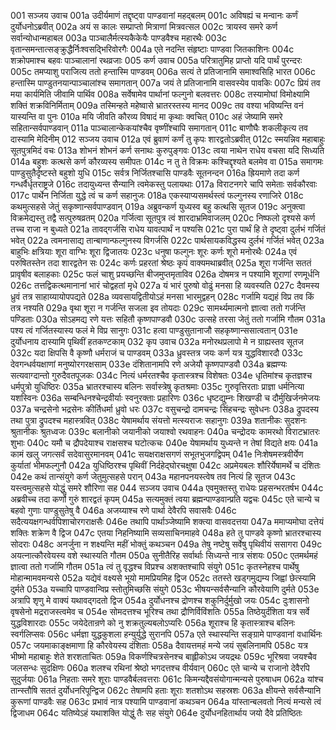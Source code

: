001	सञ्जय उवाच
001a	उदीर्यमाणं तद्दृष्ट्वा पाण्डवानां महद्बलम्
001c	अविषह्यं च मन्वानः कर्णं दुर्योधनोऽब्रवीत्
002a	अयं स कालः सम्प्राप्तो मित्राणां मित्रवत्सल
002c	त्रायस्व समरे कर्ण सर्वान्योधान्महाबल
003a	पाञ्चालैर्मत्स्यकैकेयैः पाण्डवैश्च महारथैः
003c	वृतान्समन्तात्सङ्क्रुद्धैर्निःश्वसद्भिरिवोरगैः
004a	एते नदन्ति संहृष्टाः पाण्डवा जितकाशिनः
004c	शक्रोपमाश्च बहवः पाञ्चालानां रथव्रजाः
005	कर्ण उवाच
005a	परित्रातुमिह प्राप्तो यदि पार्थं पुरन्दरः
005c	तमप्याशु पराजित्य ततो हन्तास्मि पाण्डवम्
006a	सत्यं ते प्रतिजानामि समाश्वसिहि भारत
006c	हन्तास्मि पाण्डुतनयान्पाञ्चालांश्च समागतान्
007a	जयं ते प्रतिजानामि वासवस्येव पावकिः
007c	प्रियं तव मया कार्यमिति जीवामि पार्थिव
008a	सर्वेषामेव पार्थानां फल्गुनो बलवत्तरः
008c	तस्यामोघां विमोक्ष्यामि शक्तिं शक्रविनिर्मिताम्
009a	तस्मिन्हते महेष्वासे भ्रातरस्तस्य मानद
009c	तव वश्या भविष्यन्ति वनं यास्यन्ति वा पुनः
010a	मयि जीवति कौरव्य विषादं मा कृथाः क्वचित्
010c	अहं जेष्यामि समरे सहितान्सर्वपाण्डवान्
011a	पाञ्चालान्केकयांश्चैव वृष्णींश्चापि समागतान्
011c	बाणौघैः शकलीकृत्य तव दास्यामि मेदिनीम्
012	सञ्जय उवाच
012a	एवं ब्रुवाणं कर्णं तु कृपः शारद्वतोऽब्रवीत्
012c	स्मयन्निव महाबाहुः सूतपुत्रमिदं वचः
013a	शोभनं शोभनं कर्ण सनाथः कुरुपुङ्गवः
013c	त्वया नाथेन राधेय वचसा यदि सिध्यति
014a	बहुशः कत्थसे कर्ण कौरव्यस्य समीपतः
014c	न तु ते विक्रमः कश्चिद्दृश्यते बलमेव वा
015a	समागमः पाण्डुसुतैर्दृष्टस्ते बहुशो युधि
015c	सर्वत्र निर्जितश्चासि पाण्डवैः सूतनन्दन
016a	ह्रियमाणे तदा कर्ण गन्धर्वैर्धृतराष्ट्रजे
016c	तदायुध्यन्त सैन्यानि त्वमेकस्तु पलायथाः
017a	विराटनगरे चापि समेताः सर्वकौरवाः
017c	पार्थेन निर्जिता युद्धे त्वं च कर्ण सहानुजः
018a	एकस्याप्यसमर्थस्त्वं फल्गुनस्य रणाजिरे
018c	कथमुत्सहसे जेतुं सकृष्णान्सर्वपाण्डवान्
019a	अब्रुवन्कर्ण युध्यस्व बहु कत्थसि सूतज
019c	अनुक्त्वा विक्रमेद्यस्तु तद्वै सत्पुरुषव्रतम्
020a	गर्जित्वा सूतपुत्र त्वं शारदाभ्रमिवाजलम्
020c	निष्फलो दृश्यसे कर्ण तच्च राजा न बुध्यते
021a	तावद्गर्जसि राधेय यावत्पार्थं न पश्यसि
021c	पुरा पार्थं हि ते दृष्ट्वा दुर्लभं गर्जितं भवेत्
022a	त्वमनासाद्य तान्बाणान्फल्गुनस्य विगर्जसि
022c	पार्थसायकविद्धस्य दुर्लभं गर्जितं भवेत्
023a	बाहुभिः क्षत्रियाः शूरा वाग्भिः शूरा द्विजातयः
023c	धनुषा फल्गुनः शूरः कर्णः शूरो मनोरथैः
024a	एवं परुषितस्तेन तदा शारद्वतेन सः
024c	कर्णः प्रहरतां श्रेष्ठः कृपं वाक्यमथाब्रवीत्
025a	शूरा गर्जन्ति सततं प्रावृषीव बलाहकाः
025c	फलं चाशु प्रयच्छन्ति बीजमुप्तमृताविव
026a	दोषमत्र न पश्यामि शूराणां रणमूर्धनि
026c	तत्तद्विकत्थमानानां भारं चोद्वहतां मृधे
027a	यं भारं पुरुषो वोढुं मनसा हि व्यवस्यति
027c	दैवमस्य ध्रुवं तत्र साहाय्यायोपपद्यते
028a	व्यवसायद्वितीयोऽहं मनसा भारमुद्वहन्
028c	गर्जामि यद्यहं विप्र तव किं तत्र नश्यति
029a	वृथा शूरा न गर्जन्ति सजला इव तोयदाः
029c	सामर्थ्यमात्मनो ज्ञात्वा ततो गर्जन्ति पण्डिताः
030a	सोऽहमद्य रणे यत्तः सहितौ कृष्णपाण्डवौ
030c	उत्सहे तरसा जेतुं ततो गर्जामि गौतम
031a	पश्य त्वं गर्जितस्यास्य फलं मे विप्र सानुगः
031c	हत्वा पाण्डुसुतानाजौ सहकृष्णान्ससात्वतान्
031e	दुर्योधनाय दास्यामि पृथिवीं हतकण्टकाम्
032	कृप उवाच
032a	मनोरथप्रलापो मे न ग्राह्यस्तव सूतज
032c	यदा क्षिपसि वै कृष्णौ धर्मराजं च पाण्डवम्
033a	ध्रुवस्तत्र जयः कर्ण यत्र युद्धविशारदौ
033c	देवगन्धर्वयक्षाणां मनुष्योरगरक्षसाम्
033e	दंशितानामपि रणे अजेयौ कृष्णपाण्डवौ
034a	ब्रह्मण्यः सत्यवाग्दान्तो गुरुदैवतपूजकः
034c	नित्यं धर्मरतश्चैव कृतास्त्रश्च विशेषतः
034e	धृतिमांश्च कृतज्ञश्च धर्मपुत्रो युधिष्ठिरः
035a	भ्रातरश्चास्य बलिनः सर्वास्त्रेषु कृतश्रमाः
035c	गुरुवृत्तिरताः प्राज्ञा धर्मनित्या यशस्विनः
036a	सम्बन्धिनश्चेन्द्रवीर्याः स्वनुरक्ताः प्रहारिणः
036c	धृष्टद्युम्नः शिखण्डी च दौर्मुखिर्जनमेजयः
037a	चन्द्रसेनो भद्रसेनः कीर्तिधर्मा ध्रुवो धरः
037c	वसुचन्द्रो दामचन्द्रः सिंहचन्द्रः सुवेधनः
038a	द्रुपदस्य तथा पुत्रा द्रुपदश्च महास्त्रवित्
038c	येषामर्थाय संयत्तो मत्स्यराजः सहानुगः
039a	शतानीकः सुदशनः श्रुतानीकः श्रुतध्वजः
039c	बलानीको जयानीको जयाश्वो रथवाहनः
040a	चन्द्रोदयः कामरथो विराटभ्रातरः शुभाः
040c	यमौ च द्रौपदेयाश्च राक्षसश्च घटोत्कचः
040e	येषामर्थाय युध्यन्ते न तेषां विद्यते क्षयः
041a	कामं खलु जगत्सर्वं सदेवासुरमानवम्
041c	सयक्षराक्षसगणं सभूतभुजगद्विपम्
041e	निःशेषमस्त्रवीर्येण कुर्यातां भीमफल्गुनौ
042a	युधिष्ठिरश्च पृथिवीं निर्दहेद्घोरचक्षुषा
042c	अप्रमेयबलः शौरिर्येषामर्थे च दंशितः
042e	कथं तान्संयुगे कर्ण जेतुमुत्सहसे परान्
043a	महानपनयस्त्वेष तव नित्यं हि सूतज
043c	यस्त्वमुत्सहसे योद्धुं समरे शौरिणा सह
044	सञ्जय उवाच
044a	एवमुक्तस्तु राधेयः प्रहसन्भरतर्षभ
044c	अब्रवीच्च तदा कर्णो गुरुं शारद्वतं कृपम्
045a	सत्यमुक्तं त्वया ब्रह्मन्पाण्डवान्प्रति यद्वचः
045c	एते चान्ये च बहवो गुणाः पाण्डुसुतेषु वै
046a	अजय्याश्च रणे पार्था देवैरपि सवासवैः
046c	सदैत्ययक्षगन्धर्वपिशाचोरगराक्षसैः
046e	तथापि पार्थाञ्जेष्यामि शक्त्या वासवदत्तया
047a	ममाप्यमोघा दत्तेयं शक्तिः शक्रेण वै द्विज
047c	एतया निहनिष्यामि सव्यसाचिनमाहवे
048a	हते तु पाण्डवे कृष्णो भ्रातरश्चास्य सोदराः
048c	अनर्जुना न शक्ष्यन्ति महीं भोक्तुं कथञ्चन
049a	तेषु नष्टेषु सर्वेषु पृथिवीयं ससागरा
049c	अयत्नात्कौरवेयस्य वशे स्थास्यति गौतम
050a	सुनीतैरिह सर्वार्थाः सिध्यन्ते नात्र संशयः
050c	एतमर्थमहं ज्ञात्वा ततो गर्जामि गौतम
051a	त्वं तु वृद्धश्च विप्रश्च अशक्तश्चापि संयुगे
051c	कृतस्नेहश्च पार्थेषु मोहान्मामवमन्यसे
052a	यद्येवं वक्ष्यसे भूयो मामप्रियमिह द्विज
052c	ततस्ते खड्गमुद्यम्य जिह्वां छेत्स्यामि दुर्मते
053a	यच्चापि पाण्डवान्विप्र स्तोतुमिच्छसि संयुगे
053c	भीषयन्सर्वसैन्यानि कौरवेयाणि दुर्मते
053e	अत्रापि शृणु मे वाक्यं यथावद्गदतो द्विज
054a	दुर्योधनश्च द्रोणश्च शकुनिर्दुर्मुखो जयः
054c	दुःशासनो वृषसेनो मद्रराजस्त्वमेव च
054e	सोमदत्तश्च भूरिश्च तथा द्रौणिर्विविंशतिः
055a	तिष्ठेयुर्दंशिता यत्र सर्वे युद्धविशारदाः
055c	जयेदेतान्रणे को नु शक्रतुल्यबलोऽप्यरिः
056a	शूराश्च हि कृतास्त्राश्च बलिनः स्वर्गलिप्सवः
056c	धर्मज्ञा युद्धकुशला हन्युर्युद्धे सुरानपि
057a	एते स्थास्यन्ति सङ्ग्रामे पाण्डवानां वधार्थिनः
057c	जयमाकाङ्क्षमाणा हि कौरवेयस्य दंशिताः
058a	दैवायत्तमहं मन्ये जयं सुबलिनामपि
058c	यत्र भीष्मो महाबाहुः शेते शरशताचितः
059a	विकर्णश्चित्रसेनश्च बाह्लीकोऽथ जयद्रथः
059c	भूरिश्रवा जयश्चैव जलसन्धः सुदक्षिणः
060a	शलश्च रथिनां श्रेष्ठो भगदत्तश्च वीर्यवान्
060c	एते चान्ये च राजानो देवैरपि सुदुर्जयाः
061a	निहताः समरे शूराः पाण्डवैर्बलवत्तराः
061c	किमन्यद्दैवसंयोगान्मन्यसे पुरुषाधम
062a	यांश्च तान्स्तौषि सततं दुर्योधनरिपून्द्विज
062c	तेषामपि हताः शूराः शतशोऽथ सहस्रशः
063a	क्षीयन्ते सर्वसैन्यानि कुरूणां पाण्डवैः सह
063c	प्रभावं नात्र पश्यामि पाण्डवानां कथञ्चन
064a	यांस्तान्बलवतो नित्यं मन्यसे त्वं द्विजाधम
064c	यतिष्येऽहं यथाशक्ति योद्धुं तैः सह संयुगे
064e	दुर्योधनहितार्थाय जयो दैवे प्रतिष्ठितः
